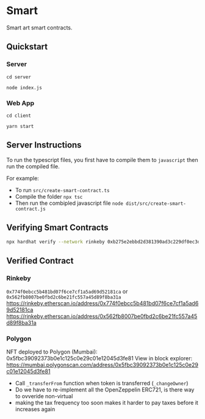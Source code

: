 # Smart

Smart art smart contracts.

## Quickstart

### Server

`cd server`

`node index.js`

### Web App

`cd client`

`yarn start`

## Server Instructions

To run the typescript files, you first have to compile them to `javascript` then run the compiled file.

For example:

- To run `src/create-smart-contract.ts`
- Compile the folder `npx tsc`
- Then run the combipled javascript file `node dist/src/create-smart-contract.js`

## Verifying Smart Contracts

```bash
npx hardhat verify --network rinkeby 0xb275e2ebbd2d381390ad3c229df0ec3dd0e9edf5 "0x27f7e8d7c63c414eae2bb07e1a9b9057a1d382cf" "0x27f7e8d7c63c414eae2bb07e1a9b9057a1d382cf" 250
```


## Verified Contract

### Rinkeby

`0x774f0ebcc5b481bd07f6ce7cf1a5ad69d52181ca` or `0x562fb8007be0fbd2c6be21fc557a45d89f8ba31a`
https://rinkeby.etherscan.io/address/0x774f0ebcc5b481bd07f6ce7cf1a5ad69d52181ca
https://rinkeby.etherscan.io/address/0x562fb8007be0fbd2c6be21fc557a45d89f8ba31a

### Polygon
NFT deployed to Polygon (Mumbai): 0x5fbc39092373b0e1c125c0e29c01e12045d3fe81
View in block explorer: https://mumbai.polygonscan.com/address/0x5fbc39092373b0e1c125c0e29c01e12045d3fe81



- Call `_transferFrom` function when token is transferred (`_changeOwner`)
- Do we have to re-implement all the OpenZeppelin ERC721, is there way to ovveride non-virtual
- making the tax frequency too soon makes it harder to pay taxes before it increases again